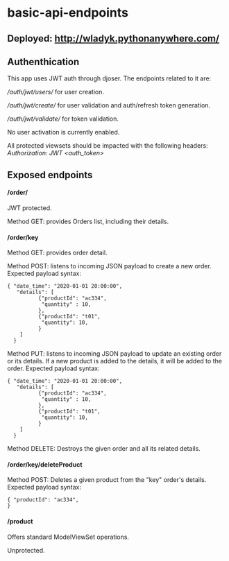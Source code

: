 # basic-api-endpoints

## Deployed: http://wladyk.pythonanywhere.com/

## Authenthication

This app uses JWT auth through djoser. The endpoints related to it are:

_/auth/jwt/users/_ for user creation. 

_/auth/jwt/create/_ for user validation and auth/refresh token generation.

_/auth/jwt/validate/_ for token validation.


No user activation is currently enabled.

All protected viewsets should be impacted with the following headers:
_Authorization: JWT <auth_token>_ 

## Exposed endpoints

#### /order/
JWT protected.


Method GET: provides Orders list, including their details.

#### /order/key
Method GET: provides order detail.

Method POST: listens to incoming JSON payload to create a new order. Expected payload syntax:
```
{ "date_time": "2020-01-01 20:00:00",
   "details": [
          {"productId": "ac334",
           "quantity" : 10,
          },
          {"productId": "t01",
           "quantity": 10,
          }
    ]
  }
```
Method PUT: listens to incoming JSON payload to update an existing order or its details. If a new product is added to the details, it will be added to the order. Expected payload syntax: 
```
{ "date_time": "2020-01-01 20:00:00",
   "details": [
          {"productId": "ac334",
           "quantity" : 10,
          },
          {"productId": "t01",
           "quantity": 10,
          }
    ]
  }
```
Method DELETE: Destroys the given order and all its related details.

#### /order/key/deleteProduct
Method POST: Deletes a given product from the "key" order's details.
Expected payload syntax:

```
{ "productId": "ac334",
}
```
#### /product
Offers standard ModelViewSet operations.

Unprotected.

